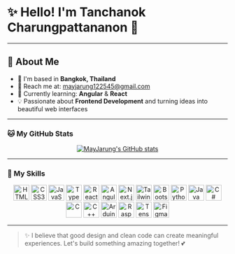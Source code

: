 # ✨ Hello! I'm Tanchanok Charungpattananon 💖

---

## 🌸 About Me

- 🏡 I'm based in **Bangkok, Thailand**
- 📧 Reach me at: [mayjarung122545@gmail.com](mailto:mayjarung122545@gmail.com)
- 🎯 Currently learning: **Angular** & **React**
- 💡 Passionate about **Frontend Development**  and turning ideas into beautiful web interfaces

---

### 🐱 My GitHub Stats

<p align="center">
  <a href="http://www.github.com/MayJarung">
    <img src="https://github-readme-stats.vercel.app/api?username=MayJarung&show_icons=true&count_private=true&title_color=f472b6&text_color=ffffff&icon_color=fb7185&bg_color=1f2937&hide_border=true" alt="MayJarung's GitHub stats" />
  </a>
</p>

---

### 🎨 My Skills

<p align="center">
  <!-- Frontend -->
  <img src="https://raw.githubusercontent.com/danielcranney/readme-generator/main/public/icons/skills/html5-colored.svg" width="36" alt="HTML5" />
  <img src="https://raw.githubusercontent.com/danielcranney/readme-generator/main/public/icons/skills/css3-colored.svg" width="36" alt="CSS3" />
  <img src="https://raw.githubusercontent.com/danielcranney/readme-generator/main/public/icons/skills/javascript-colored.svg" width="36" alt="JavaScript" />
  <img src="https://raw.githubusercontent.com/danielcranney/readme-generator/main/public/icons/skills/typescript-colored.svg" width="36" alt="TypeScript" />
  <img src="https://raw.githubusercontent.com/danielcranney/readme-generator/main/public/icons/skills/react-colored.svg" width="36" alt="React" />
  <img src="https://raw.githubusercontent.com/danielcranney/readme-generator/main/public/icons/skills/angular-colored.svg" width="36" alt="Angular" />
  <img src="https://raw.githubusercontent.com/danielcranney/readme-generator/main/public/icons/skills/nextjs-colored.svg" width="36" alt="Next.js" />
  <img src="https://raw.githubusercontent.com/danielcranney/readme-generator/main/public/icons/skills/tailwindcss-colored.svg" width="36" alt="TailwindCSS" />
  <img src="https://raw.githubusercontent.com/danielcranney/readme-generator/main/public/icons/skills/bootstrap-colored.svg" width="36" alt="Bootstrap" />
  
  <!-- Backend & Other -->
  <img src="https://raw.githubusercontent.com/danielcranney/readme-generator/main/public/icons/skills/python-colored.svg" width="36" alt="Python" />
  <img src="https://raw.githubusercontent.com/danielcranney/readme-generator/main/public/icons/skills/java-colored.svg" width="36" alt="Java" />
  <img src="https://raw.githubusercontent.com/danielcranney/readme-generator/main/public/icons/skills/csharp-colored.svg" width="36" alt="C#" />
  <img src="https://raw.githubusercontent.com/danielcranney/readme-generator/main/public/icons/skills/c-colored.svg" width="36" alt="C" />
  <img src="https://raw.githubusercontent.com/danielcranney/readme-generator/main/public/icons/skills/cplusplus-colored.svg" width="36" alt="C++" />
  
  <!-- IoT & Design -->
  <img src="https://raw.githubusercontent.com/danielcranney/readme-generator/main/public/icons/skills/arduino-colored.svg" width="36" alt="Arduino" />
  <img src="https://raw.githubusercontent.com/danielcranney/readme-generator/main/public/icons/skills/raspberrypi-colored.svg" width="36" alt="Raspberry Pi" />
  <img src="https://raw.githubusercontent.com/danielcranney/readme-generator/main/public/icons/skills/tensorflow-colored.svg" width="36" alt="TensorFlow" />
  <img src="https://raw.githubusercontent.com/danielcranney/readme-generator/main/public/icons/skills/figma-colored.svg" width="36" alt="Figma" />
</p>

---

> ✨ I believe that good design and clean code can create meaningful experiences. Let's build something amazing together! 💕
